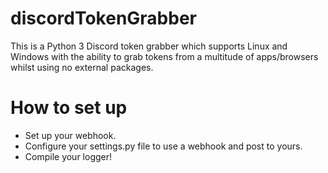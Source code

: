 # discordTokenGrabber
This is a Python 3 Discord token grabber which supports Linux and Windows with the ability to grab tokens from a multitude of apps/browsers whilst using no external packages.

# How to set up
* Set up your webhook.
* Configure your settings.py file to use a webhook and post to yours.
* Compile your logger!
